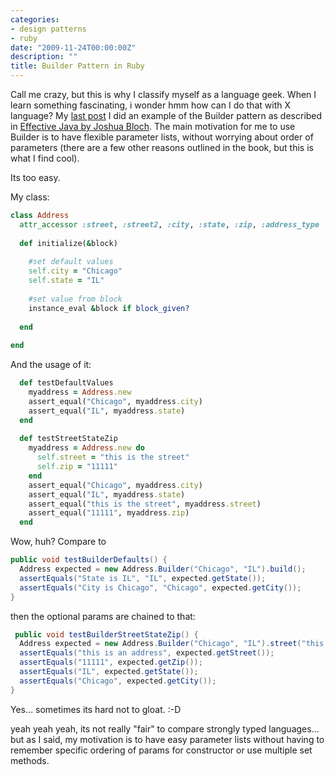```yaml
---
categories:
- design patterns
- ruby
date: "2009-11-24T00:00:00Z"
description: ""
title: Builder Pattern in Ruby
---
```


Call me crazy, but this is why I classify myself as a language geek. When I learn something fascinating, i wonder hmm how can I do that with X language? My <a href="http://www.rubygeek.com/2009/11/22/builder-pattern-in-java/">last post</a> I did an example of the Builder pattern as described in <a href="http://java.sun.com/docs/books/effective/">Effective Java by Joshua Bloch</a>. The main motivation for me to use Builder is to have flexible parameter lists, without worrying about order of parameters (there are a few other reasons outlined in the book, but this is what I find cool). 

Its too easy.

My class:
``` ruby
class Address
  attr_accessor :street, :street2, :city, :state, :zip, :address_type
  
  def initialize(&block)
    
    #set default values
    self.city = "Chicago"
    self.state = "IL"
    
    #set value from block 
    instance_eval &block if block_given?
  
  end
  
end
```

And the usage of it:
``` ruby
  def testDefaultValues
    myaddress = Address.new
    assert_equal("Chicago", myaddress.city)
    assert_equal("IL", myaddress.state)
  end
  
  def testStreetStateZip 
    myaddress = Address.new do 
      self.street = "this is the street"
      self.zip = "11111"
    end
    assert_equal("Chicago", myaddress.city)
    assert_equal("IL", myaddress.state)
    assert_equal("this is the street", myaddress.street)
    assert_equal("11111", myaddress.zip)
  end
```

Wow, huh? Compare to 


``` java
public void testBuilderDefaults() {
  Address expected = new Address.Builder("Chicago", "IL").build();
  assertEquals("State is IL", "IL", expected.getState());
  assertEquals("City is Chicago", "Chicago", expected.getCity());
}
```

then the optional params are chained to that: 
``` java
 public void testBuilderStreetStateZip() {
  Address expected = new Address.Builder("Chicago", "IL").street("this is an address").zip("11111").build();
  assertEquals("this is an address", expected.getStreet());
  assertEquals("11111", expected.getZip());
  assertEquals("IL", expected.getState());
  assertEquals("Chicago", expected.getCity());
}
```

Yes... sometimes its hard not to gloat. :-D

yeah yeah yeah, its not really "fair" to compare strongly typed languages... but as I said, my motivation is to have easy parameter lists without having to remember specific ordering of params for constructor or use multiple set methods.
